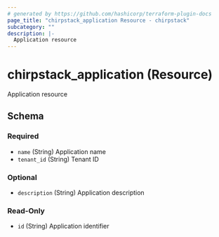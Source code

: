 ```yaml
---
# generated by https://github.com/hashicorp/terraform-plugin-docs
page_title: "chirpstack_application Resource - chirpstack"
subcategory: ""
description: |-
  Application resource
---
```


# chirpstack_application (Resource)

Application resource



<!-- schema generated by tfplugindocs -->
## Schema

### Required

- `name` (String) Application name
- `tenant_id` (String) Tenant ID

### Optional

- `description` (String) Application description

### Read-Only

- `id` (String) Application identifier
